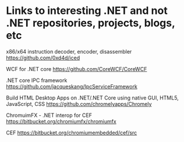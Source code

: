 # Links to interesting .NET and not .NET repositories, projects, blogs, etc

x86/x64 instruction decoder, encoder, disassembler
https://github.com/0xd4d/iced

WCF for .NET core
https://github.com/CoreWCF/CoreWCF

.NET core IPC framework
https://github.com/jacqueskang/IpcServiceFramework

Build HTML Desktop Apps on .NET/.NET Core using native GUI, HTML5, JavaScript, CSS
https://github.com/chromelyapps/Chromely

ChromuimFX - .NET interop for CEF
https://bitbucket.org/chromiumfx/chromiumfx

CEF
https://bitbucket.org/chromiumembedded/cef/src

